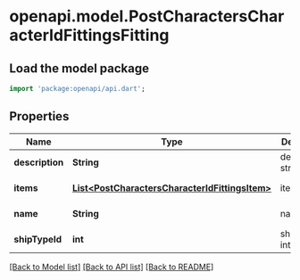 # openapi.model.PostCharactersCharacterIdFittingsFitting

## Load the model package
```dart
import 'package:openapi/api.dart';
```

## Properties
Name | Type | Description | Notes
------------ | ------------- | ------------- | -------------
**description** | **String** | description string | [default to null]
**items** | [**List&lt;PostCharactersCharacterIdFittingsItem&gt;**](PostCharactersCharacterIdFittingsItem.md) | items array | [default to []]
**name** | **String** | name string | [default to null]
**shipTypeId** | **int** | ship_type_id integer | [default to null]

[[Back to Model list]](../README.md#documentation-for-models) [[Back to API list]](../README.md#documentation-for-api-endpoints) [[Back to README]](../README.md)


